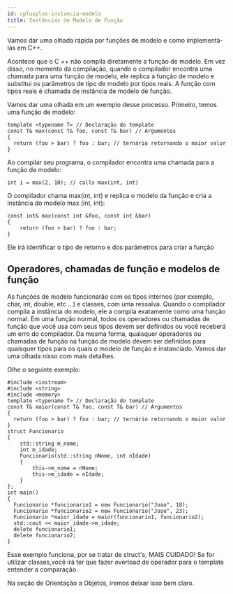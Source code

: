 ```yaml
---
id: cplusplus-instancia-modelo
title: Instâncias de Modelo de Função
---
```


Vamos dar uma olhada rápida por funções de modelo e como implementá-las em C++.

Acontece que o C ++ não compila diretamente a função de modelo. Em vez disso, no momento da compilação, quando o compilador encontra uma chamada para uma função de modelo, ele replica a função de modelo e substitui os parâmetros de tipo de modelo por tipos reais. A função com tipos reais é chamada de instância de modelo de função.

Vamos dar uma olhada em um exemplo desse processo. Primeiro, temos uma função de modelo:

```cpp{0}
template <typename T> // Declaração do template
const T& max(const T& foo, const T& bar) // Argumentos
{
  return (foo > bar) ? foo : bar; // ternário retornando o maior valor
}
```

Ao compilar seu programa, o compilador encontra uma chamada para a função de modelo:

```cpp{1}
int i = max(2, 10); // calls max(int, int)
```

O compilador chama max(int, int) e replica o modelo da função e cria a instância do modelo max (int, int):

```cpp{0}
const int& max(const int &foo, const int &bar)
{
    return (foo > bar) ? foo : bar;
}
```

Ele irá identificar o tipo de retorno e dos parâmetros para criar a função

## Operadores, chamadas de função e modelos de função

As funções de modelo funcionarão com os tipos internos (por exemplo, char, int, double, etc ...) e classes, com uma ressalva. Quando o compilador compila a instância do modelo, ele a compila exatamente como uma função normal. Em uma função normal, todos os operadores ou chamadas de função que você usa com seus tipos devem ser definidos ou você receberá um erro do compilador. Da mesma forma, quaisquer operadores ou chamadas de função na função de modelo devem ser definidos para quaisquer tipos para os quais o modelo de função é instanciado. Vamos dar uma olhada nisso com mais detalhes.

Olhe o seguinte exemplo:

```cpp{0}
#include <iostream>
#include <string>
#include <memory>
template <typename T> // Declaração do template
const T& maior(const T& foo, const T& bar) // Argumentos
{
  return (foo > bar) ? foo : bar; // ternário retornando o maior valor
}
struct Funcionario
{
    std::string m_nome;
    int m_idade;
    Funcionario(std::string nNome, int nIdade)
    {
        this->m_nome = nNome;
        this->m_idade = nIdade;
    }
};
int main()
{
  Funcionario *funcionario1 = new Funcionario("Joao", 18);
  Funcionario *funcionario2 = new Funcionario("Jose", 23);
  Funcionario *maior_idade = maior(funcionario1, funcionario2);
  std::cout << maior_idade->m_idade;
  delete funcionario1;
  delete funcionario2;
}
```

Esse exemplo funciona, por se tratar de struct's, MAIS CUIDADO! Se for utilizar classes,você irá ter que fazer overload de operador para o template entender a comparação.

Na seção de Orientação a Objetos, iremos deixar isso bem claro.
